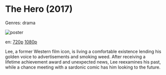 # The Hero (2017)

Genres: drama

![poster](http://image.tmdb.org/t/p/w500/1xz4ggwOJi8FUsjsLDbFrCxyK0e.jpg)

en:
  [720p](magnet:?xt=urn:btih:279DB4618943F48114FEA49EFE5E7E8264DC3745&tr=udp://glotorrents.pw:6969/announce&tr=udp://tracker.opentrackr.org:1337/announce&tr=udp://torrent.gresille.org:80/announce&tr=udp://tracker.openbittorrent.com:80&tr=udp://tracker.coppersurfer.tk:6969&tr=udp://tracker.leechers-paradise.org:6969&tr=udp://p4p.arenabg.ch:1337&tr=udp://tracker.internetwarriors.net:1337)
  [1080p](magnet:?xt=urn:btih:C37A7F28BAB7DBF449563685D1EEA350E7D5BF52&tr=udp://glotorrents.pw:6969/announce&tr=udp://tracker.opentrackr.org:1337/announce&tr=udp://torrent.gresille.org:80/announce&tr=udp://tracker.openbittorrent.com:80&tr=udp://tracker.coppersurfer.tk:6969&tr=udp://tracker.leechers-paradise.org:6969&tr=udp://p4p.arenabg.ch:1337&tr=udp://tracker.internetwarriors.net:1337)
  


Lee, a former Western film icon, is living a comfortable existence lending his golden voice to advertisements and smoking weed. After receiving a lifetime achievement award and unexpected news, Lee reexamines his past, while a chance meeting with a sardonic comic has him looking to the future.